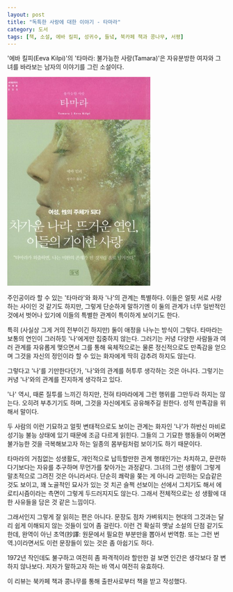 ```yaml
---
layout: post
title: "독특한 사랑에 대한 이야기 - 타마라"
category: 도서
tags: [책, 소설, 에바 킬피, 성귀수, 들녘, 북카페 책과 콩나무, 서평]
---
```


'에바 킬피(Eeva Kilpi)'의
'타마라: 불가능한 사랑(Tamara)'은
자유분방한 여자와 그녀를 바라보는 남자의 이야기를 그린 소설이다.

![표지](/images/book/tamara-book-h480.jpg)

주인공이라 할 수 있는 '타마라'와 화자 '나'의 관계는 특별하다.
이들은 얼핏 서로 사랑하는 사이인 것 같기도 하지만,
그렇게 단순하게 말하기엔 이 둘의 관계가 너무 일반적인 것에서 벗어나 있기에
이들의 특별한 관계이 특이하게 보이기도 한다.

특히 (사실상 그게 거의 전부이긴 하지만) 둘이 애정을 나누는 방식이 그렇다.
타마라는 보통의 연인이 그러하듯 '나'에게만 집중하지 않는다.
그러기는 커녕 다양한 사람들과 여러 관계를 자유롭게 맺으면서
그를 통해 육체적으로는 물론 정신적으로도 만족감을 얻으며
그것을 자신의 정인이라 할 수 있는 화자에게 딱히 감추려 하지도 않는다.

그렇다고 '나'를 기만한다던가, '나'와의 관계를 허투루 생각하는 것은 아니다.
그렇기는 커녕 '나'와의 관계를 진지하게 생각하고 있다.

'나' 역시, 때론 질투를 느끼긴 하지만, 전혀 타마라에게 그런 행위를 그만두라 하지는 않는다.
오히려 부추기기도 하며, 그것을 자신에게도 공유해주길 원한다.
성적 만족감을 위해서 말이다.

두 사람의 이런 기묘하고 얼핏 변태적으로도 보이는 관계는
화자인 '나'가 하반신 마비로 성기능 불능 상태에 있기 때문에 조금 다르게 읽힌다.
그들의 그 기묘한 행동들이 어쩌면 불가능한 것을 극복해보고자 하는 일종의 몸부림처럼 보이기도 하기 때문이다.

타마라의 거침없는 성생활도, 개인적으로 납득할만한 관계 행태인가는 차치하고,
문란하다기보다는 자유를 추구하며 무언가를 찾아가는 과정같다.
그녀의 그런 생활이 그렇게 말초적으로 그려진 것은 아니라서다.
단순히 쾌락을 쫒는 게 아니라 고민하는 모습같은 것도 보이고,
꽤 노골적인 묘사가 있는 것 치곤 슬쩍 선보이는 선에서 그치기도 해서
에로티시즘이라는 측면이 그렇게 두드러지지도 않는다.
그래서 전체적으로는 성 생활에 대한 사유들을 담은 것 같은 느낌이다.

그래서인지 그렇게 잘 읽히는 편은 아니다.
문장도 점차 가벼워지는 현대의 그것과는 달리
쉽게 이해되지 않는 것들이 있어 좀 걸린다.
이런 건 확실히 옛날 소설의 단점 같기도 한데,
완역이 아닌 초역(抄譯: 원문에서 필요한 부분만을 뽑아서 번역함. 또는 그런 번역.)이라면서도
이런 문장들이 있는 것은 좀 아쉽기도 하다.

1972년 작인데도 불구하고 여전히 좀 파격적이라 할만한 걸 보면
인간은 생각보다 잘 변하지 않나보다.
저자가 말하고자 하는 바 역시 여전히 유효하다.



<div class="im im-info">
이 리뷰는 북카페 책과 콩나무를 통해 출판사로부터 책을 받고 작성했다.
</div>
